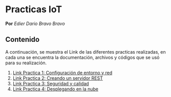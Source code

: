 # Practicas IoT
**Por** *Edier Dario Bravo Bravo*

## Contenido
A continuación, se muestra el Link de las diferentes practicas realizadas, en cada una se encuentra la documentación, archivos y códigos que se usó para su realización.

1. [Link Practica 1: Configuración de entorno y red](https://github.com/edierbra/Practicas_IoT/tree/practica1)
2. [Link Practica 2: Creando un servidor REST](https://github.com/edierbra/Practicas_IoT/tree/master)
3. [Link Practica 3: Seguridad y calidad](https://github.com/edierbra/Practicas_IoT/tree/hexagonal)
4. [Link Practica 4: Desplegando en la nube](https://github.com/edierbra/Practicas_IoT/tree/heraku)
